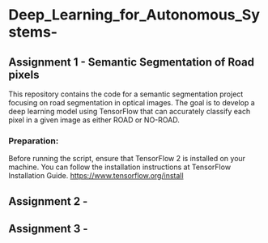 # Deep_Learning_for_Autonomous_Systems-

## Assignment 1 - Semantic Segmentation of Road pixels

This repository contains the code for a semantic segmentation project focusing on road segmentation in optical images. The goal is to develop a deep learning model using TensorFlow that can accurately classify each pixel in a given image as either ROAD or NO-ROAD.

### Preparation:
Before running the script, ensure that TensorFlow 2 is installed on your machine. You can follow the installation instructions at TensorFlow Installation Guide.
https://www.tensorflow.org/install

## Assignment 2 - 

## Assignment 3 - 